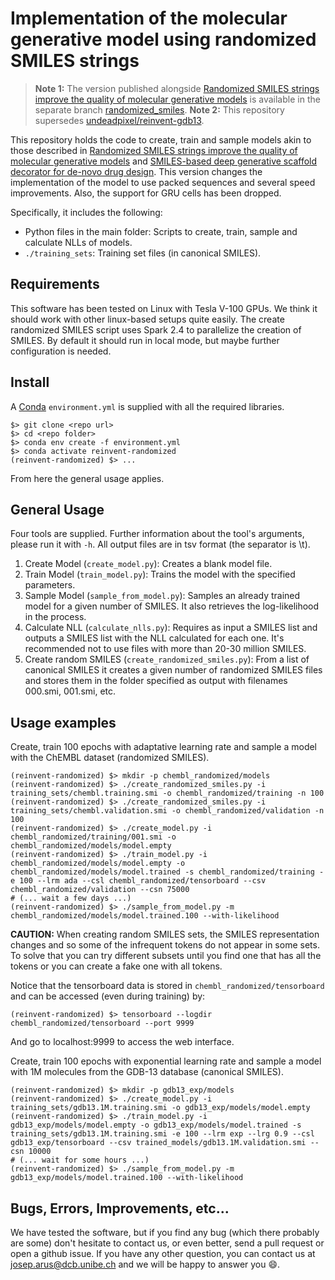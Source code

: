 Implementation of the molecular generative model using randomized SMILES strings
==============================================================================

>
> **Note 1:** The version published alongside [Randomized SMILES strings improve the quality of molecular generative models](https://chemrxiv.org/articles/Randomized_SMILES_Strings_Improve_the_Quality_of_Molecular_Generative_Models/8639942) is available in the separate branch [randomized_smiles](https://github.com/undeadpixel/reinvent-randomized/tree/randomized_smiles).
> **Note 2:** This repository supersedes [undeadpixel/reinvent-gdb13](https://github.com/undeadpixel/reinvent-gdb13).
>

This repository holds the code to create, train and sample models akin to those described in [Randomized SMILES strings improve the quality of molecular generative models](https://chemrxiv.org/articles/Randomized_SMILES_Strings_Improve_the_Quality_of_Molecular_Generative_Models/8639942) and [SMILES-based deep generative scaffold decorator for de-novo drug design](). This version changes the implementation of the model to use packed sequences and several speed improvements. Also, the support for GRU cells has been dropped.

Specifically, it includes the following:

* Python files in the main folder: Scripts to create, train, sample and calculate NLLs of models.
* `./training_sets`: Training set files (in canonical SMILES).

Requirements
------------

This software has been tested on Linux with Tesla V-100 GPUs. We think it should work with other linux-based setups quite easily. 
The create randomized SMILES script uses Spark 2.4 to parallelize the creation of SMILES. By default it should run in local mode, but maybe further configuration is needed.

Install
-------
A [Conda](https://conda.io/miniconda.html) `environment.yml` is supplied with all the required libraries.

~~~~
$> git clone <repo url>
$> cd <repo folder>
$> conda env create -f environment.yml
$> conda activate reinvent-randomized
(reinvent-randomized) $> ...
~~~~

From here the general usage applies.

General Usage
-------------
Four tools are supplied. Further information about the tool's arguments, please run it with `-h`. All output files are in tsv format (the separator is \t).

1) Create Model (`create_model.py`): Creates a blank model file.
2) Train Model (`train_model.py`): Trains the model with the specified parameters.
3) Sample Model (`sample_from_model.py`): Samples an already trained model for a given number of SMILES. It also retrieves the log-likelihood in the process.
4) Calculate NLL (`calculate_nlls.py`): Requires as input a SMILES list and outputs a SMILES list with the NLL calculated for each one. It's recommended not to use files with more than 20-30 million SMILES.
5) Create random SMILES (`create_randomized_smiles.py`): From a list of canonical SMILES it creates a given number of randomized SMILES files and stores them in the folder specified as output with filenames 000.smi, 001.smi, etc.

Usage examples
--------------

Create, train 100 epochs with adaptative learning rate and sample a model with the ChEMBL dataset (randomized SMILES).
~~~~
(reinvent-randomized) $> mkdir -p chembl_randomized/models
(reinvent-randomized) $> ./create_randomized_smiles.py -i training_sets/chembl.training.smi -o chembl_randomized/training -n 100
(reinvent-randomized) $> ./create_randomized_smiles.py -i training_sets/chembl.validation.smi -o chembl_randomized/validation -n 100
(reinvent-randomized) $> ./create_model.py -i chembl_randomized/training/001.smi -o chembl_randomized/models/model.empty
(reinvent-randomized) $> ./train_model.py -i chembl_randomized/models/model.empty -o chembl_randomized/models/model.trained -s chembl_randomized/training -e 100 --lrm ada --csl chembl_randomized/tensorboard --csv chembl_randomized/validation --csn 75000
# (... wait a few days ...)
(reinvent-randomized) $> ./sample_from_model.py -m chembl_randomized/models/model.trained.100 --with-likelihood
~~~~

**CAUTION:** When creating random SMILES sets, the SMILES representation changes and so some of the infrequent tokens do not appear in some sets. To solve that you can try different subsets until you find one that has all the tokens or you can create a fake one with all tokens.

Notice that the tensorboard data is stored in `chembl_randomized/tensorboard` and can be accessed (even during training) by:
~~~~
(reinvent-randomized) $> tensorboard --logdir chembl_randomized/tensorboard --port 9999
~~~~
And go to localhost:9999 to access the web interface.

Create, train 100 epochs with exponential learning rate and sample a model with 1M molecules from the GDB-13 database (canonical SMILES).
~~~~
(reinvent-randomized) $> mkdir -p gdb13_exp/models
(reinvent-randomized) $> ./create_model.py -i training_sets/gdb13.1M.training.smi -o gdb13_exp/models/model.empty
(reinvent-randomized) $> ./train_model.py -i gdb13_exp/models/model.empty -o gdb13_exp/models/model.trained -s training_sets/gdb13.1M.training.smi -e 100 --lrm exp --lrg 0.9 --csl gdb13_exp/tensorboard --csv trained_models/gdb13.1M.validation.smi --csn 10000
# (... wait for some hours ...)
(reinvent-randomized) $> ./sample_from_model.py -m gdb13_exp/models/model.trained.100 --with-likelihood
~~~~

Bugs, Errors, Improvements, etc...
----------------------------------

We have tested the software, but if you find any bug (which there probably are some) don't hesitate to contact us, or even better, send a pull request or open a github issue. If you have any other question, you can contact us at josep.arus@dcb.unibe.ch and we will be happy to answer you :smile:.

